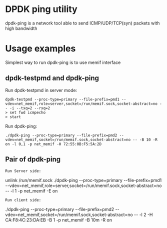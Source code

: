 # DPDK ping utility
dpdk-ping is a network tool able to send ICMP/UDP/TCP(syn) packets with high bandwidth

# Usage examples
Simplest way to run dpdk-ping is to use memif interface  

dpdk-testpmd and dpdk-ping
--------------------------

Run dpdk-testpmd in server mode:
```
dpdk-testpmd --proc-type=primary --file-prefix=pmd1 --vdev=net_memif,role=server,socket=/run/memif.sock,socket-abstract=no -- -i --txq=2 --rxq=2
> set fwd icmpecho
> start
```
Run dpdk-ping:
```
./dpdk-ping --proc-type=primary --file-prefix=pmd2 --vdev=net_memif,socket=/run/memif.sock,socket-abstract=no -- -B 10 -R on -l 0,1 -p net_memif -H 72:55:0B:F5:5A:2D
```

Pair of dpdk-ping
-----------------
```
Run Server side:
```
unlink /run/memif.sock
./dpdk-ping --proc-type=primary --file-prefix=pmd1 --vdev=net_memif,role=server,socket=/run/memif.sock,socket-abstract=no -- -l 1 -p net_memif -E on 
```
Run client side:
```
./dpdk-ping --proc-type=primary --file-prefix=pmd2 --vdev=net_memif,socket=/run/memif.sock,socket-abstract=no -- -l 2 -H CA:F8:4C:23:DA:EB -B 1 -p net_memif -B 10m -R on
```

